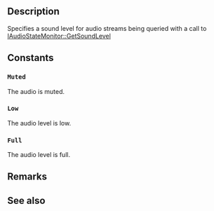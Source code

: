 ## Description

Specifies a sound level for audio streams being queried with a call to [IAudioStateMonitor::GetSoundLevel](https://learn.microsoft.com/windows/win32/api/audiostatemonitorapi/nf-audiostatemonitorapi-iaudiostatemonitor-getsoundlevel)

## Constants

### `Muted`

The audio is muted.

### `Low`

The audio level is low.

### `Full`

The audio level is full.

## Remarks

## See also